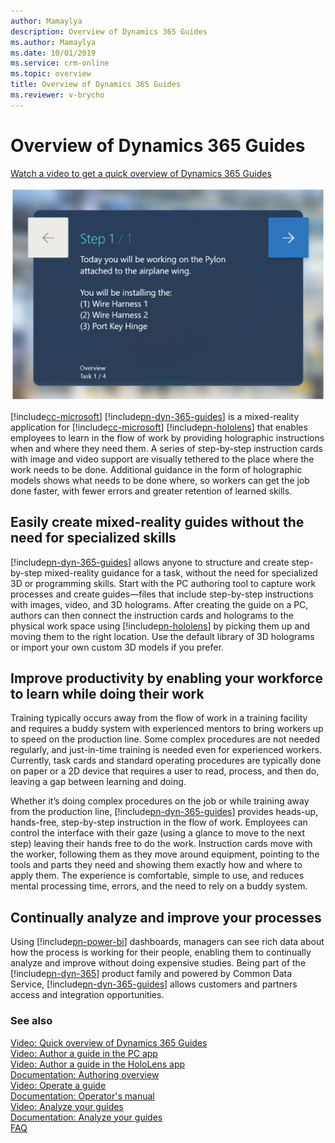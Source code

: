 ```yaml
---
author: Mamaylya
description: Overview of Dynamics 365 Guides
ms.author: Mamaylya
ms.date: 10/01/2019
ms.service: crm-online
ms.topic: overview
title: Overview of Dynamics 365 Guides
ms.reviewer: v-brycho
---
```


# Overview of Dynamics 365 Guides

[Watch a video to get a quick overview of Dynamics 365 Guides](https://aka.ms/overview)

![Engine graphic](media/overview.PNG "Engine graphic") 

[!include[cc-microsoft](../includes/cc-microsoft.md)] [!include[pn-dyn-365-guides](../includes/pn-dyn-365-guides.md)] is a mixed-reality application for [!include[cc-microsoft](../includes/cc-microsoft.md)] [!include[pn-hololens](../includes/pn-hololens.md)] that enables employees to learn in the flow 
of work by providing holographic instructions when and where they need them. A series of step-by-step instruction cards 
with image and video support are visually tethered to the place where the work needs to be done. Additional guidance 
in the form of holographic models shows what needs to be done where, so workers can get the job done faster, with fewer errors 
and greater retention of learned skills. 

## Easily create mixed-reality guides without the need for specialized skills

[!include[pn-dyn-365-guides](../includes/pn-dyn-365-guides.md)] allows anyone to structure and create step-by-step mixed-reality guidance for a task, without the need for specialized 3D or programming skills. Start with the PC authoring tool to capture work processes and create guides—files 
that include step-by-step instructions with images, video, and 3D holograms. After creating the guide on a PC, authors 
can then connect the instruction cards and holograms to the physical work space using [!include[pn-hololens](../includes/pn-hololens.md)] by picking them up and 
moving them to the right location. Use the default library of 3D holograms or import your own custom 3D models if you prefer.   

## Improve productivity by enabling your workforce to learn while doing their work

Training typically occurs away from the flow of work in a training facility and requires a buddy system with experienced 
mentors to bring workers up to speed on the production line. Some complex procedures are not needed regularly, and just-in-time training is needed even for experienced workers. Currently, task cards and standard operating procedures are typically done on paper or a 2D device that requires a user to read, process, and then do, leaving a gap between learning and doing. 

Whether it’s doing complex procedures on the job or while training away from the production line, [!include[pn-dyn-365-guides](../includes/pn-dyn-365-guides.md)] provides heads-up, hands-free, 
step-by-step instruction in the flow of work. Employees can control the interface with their gaze (using a glance to move to the next 
step) leaving their hands free to do the work. Instruction cards move with the worker, following them as they move around equipment, 
pointing to the tools and parts they need and showing them exactly how and where to apply them. The experience is comfortable, 
simple to use, and reduces mental processing time, errors, and the need to rely on a buddy system. 

## Continually analyze and improve your processes   

Using [!include[pn-power-bi](../includes/pn-power-bi.md)] dashboards, managers can see rich data about how the process is working for their people, enabling them to continually 
analyze and improve without doing expensive studies. Being part of the [!include[pn-dyn-365](../includes/pn-dyn-365.md)] product family and powered by Common Data Service, [!include[pn-dyn-365-guides](../includes/pn-dyn-365-guides.md)] allows customers and partners access and integration opportunities.

### See also

[Video: Quick overview of Dynamics 365 Guides](https://aka.ms/overview)<br>
[Video: Author a guide in the PC app](https://aka.ms/pcauthor)<br> 
[Video: Author a guide in the HoloLens app](https://aka.ms/hololensauthor)<br>
[Documentation: Authoring overview](authoring-overview.md)<br>
[Video: Operate a guide](https://aka.ms/guidesoperate)<br>
[Documentation: Operator's manual](operator-guide.md)<br>
[Video: Analyze your guides](https://aka.ms/guidesanalyze)<br>
[Documentation: Analyze your guides](analytics-guide.md)<br>
[FAQ](faq.md)
